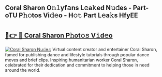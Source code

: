 ## Coral Sharon O𝚗𝚕yf𝚊ns L𝚎a𝚔ed N𝚞𝚍es - Part-oTU P𝚑𝚘tos Vi𝚍𝚎o - H𝚘𝚝 Part L𝚎a𝚔s HfyEE

# <h2><a href="http://kf9iiu.oniu.top/?m=Coral+Sharon">🔗👉 🔴 Coral Sharon P𝚑ot𝚘𝚜 V𝚒d𝚎o</a></h2>

[![Coral Sharon Nu𝚍e𝚜](https://i.imgur.com/0qMVB7G.gif)](http://kf9iiu.oniu.top/?m=Coral+Sharon)
Virtual content creator and entertainer Coral Sharon, famed for publishing dance and lifestyle tutorials through popular dance moves and brief clips. Inspiring humanitarian worker Coral Sharon, celebrated for their dedication and commitment to helping those in need around the world.  
